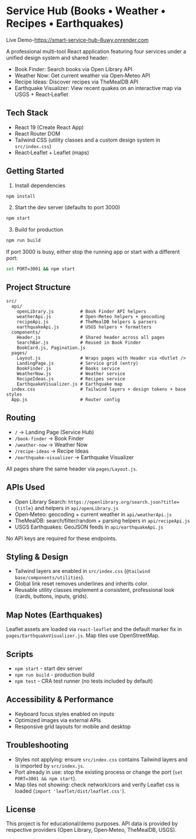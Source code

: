 # Service Hub (Books • Weather • Recipes • Earthquakes)

Live Demo-https://smart-service-hub-8uwy.onrender.com

A professional multi-tool React application featuring four services under a unified design system and shared header:

- Book Finder: Search books via Open Library API
- Weather Now: Get current weather via Open‑Meteo API
- Recipe Ideas: Discover recipes via TheMealDB API
- Earthquake Visualizer: View recent quakes on an interactive map via USGS + React‑Leaflet

## Tech Stack
- React 19 (Create React App)
- React Router DOM
- Tailwind CSS (utility classes and a custom design system in `src/index.css`)
- React‑Leaflet + Leaflet (maps)

## Getting Started
1. Install dependencies
```bash
npm install
```
2. Start the dev server (defaults to port 3000)
```bash
npm start
```
3. Build for production
```bash
npm run build
```

If port 3000 is busy, either stop the running app or start with a different port:
```bash
set PORT=3001 && npm start
```

## Project Structure
```text
src/
  api/
    openLibrary.js          # Book Finder API helpers
    weatherApi.js           # Open‑Meteo helpers + geocoding
    recipeApi.js            # TheMealDB helpers & parsers
    earthquakeApi.js        # USGS helpers + formatters
  components/
    Header.js               # Shared header across all pages
    SearchBar.js            # Reused in Book Finder
    BookCard.js, Pagination.js
  pages/
    Layout.js               # Wraps pages with Header via <Outlet />
    LandingPage.js          # Service grid (entry)
    BookFinder.js           # Books service
    WeatherNow.js           # Weather service
    RecipeIdeas.js          # Recipes service
    EarthquakeVisualizer.js # Earthquake map
  index.css                 # Tailwind layers + design tokens + base styles
  App.js                    # Router config
```

## Routing
- `/` → Landing Page (Service Hub)
- `/book-finder` → Book Finder
- `/weather-now` → Weather Now
- `/recipe-ideas` → Recipe Ideas
- `/earthquake-visualizer` → Earthquake Visualizer

All pages share the same header via `pages/Layout.js`.

## APIs Used
- Open Library Search: `https://openlibrary.org/search.json?title={title}` and helpers in `api/openLibrary.js`
- Open‑Meteo: geocoding + current weather in `api/weatherApi.js`
- TheMealDB: search/filter/random + parsing helpers in `api/recipeApi.js`
- USGS Earthquakes: GeoJSON feeds in `api/earthquakeApi.js`

No API keys are required for these endpoints.

## Styling & Design
- Tailwind layers are enabled in `src/index.css` (`@tailwind base/components/utilities`).
- Global link reset removes underlines and inherits color.
- Reusable utility classes implement a consistent, professional look (cards, buttons, inputs, grids).

## Map Notes (Earthquakes)
Leaflet assets are loaded via `react-leaflet` and the default marker fix in `pages/EarthquakeVisualizer.js`. Map tiles use OpenStreetMap.

## Scripts
- `npm start` - start dev server
- `npm run build` - production build
- `npm test` - CRA test runner (no tests included by default)

## Accessibility & Performance
- Keyboard focus styles enabled on inputs
- Optimized images via external APIs
- Responsive grid layouts for mobile and desktop

## Troubleshooting
- Styles not applying: ensure `src/index.css` contains Tailwind layers and is imported by `src/index.js`.
- Port already in use: stop the existing process or change the port (`set PORT=3001 && npm start`).
- Map tiles not showing: check network/cors and verify Leaflet css is loaded (`import 'leaflet/dist/leaflet.css'`).

## License
This project is for educational/demo purposes. API data is provided by respective providers (Open Library, Open‑Meteo, TheMealDB, USGS).
